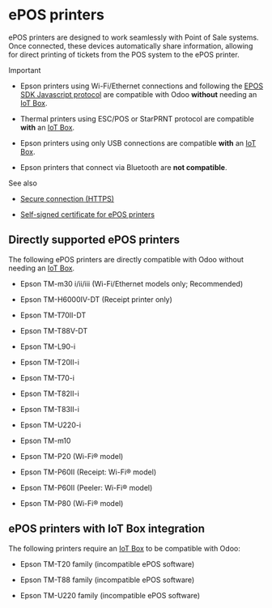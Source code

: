 # ePOS printers

ePOS printers are designed to work seamlessly with Point of Sale systems. Once
connected, these devices automatically share information, allowing for direct
printing of tickets from the POS system to the ePOS printer.

Important

  * Epson printers using Wi-Fi/Ethernet connections and following the [EPOS SDK Javascript protocol](https://download4.epson.biz/sec_pubs/pos/reference_en/technology/epson_epos_sdk.html) are compatible with Odoo **without** needing an [IoT Box](../../../general/iot/devices/printer.html).

  * Thermal printers using ESC/POS or StarPRNT protocol are compatible **with** an [IoT Box](../../../general/iot/devices/printer.html).

  * Epson printers using only USB connections are compatible **with** an [IoT Box](../../../general/iot/devices/printer.html).

  * Epson printers that connect via Bluetooth are **not compatible**.

See also

  * [Secure connection (HTTPS)](https.html)

  * [Self-signed certificate for ePOS printers](epos_ssc.html)

## Directly supported ePOS printers

The following ePOS printers are directly compatible with Odoo without needing
an [IoT Box](../../../general/iot/devices/printer.html).

  * Epson TM-m30 i/ii/iii (Wi-Fi/Ethernet models only; Recommended)

  * Epson TM-H6000IV-DT (Receipt printer only)

  * Epson TM-T70II-DT

  * Epson TM-T88V-DT

  * Epson TM-L90-i

  * Epson TM-T20II-i

  * Epson TM-T70-i

  * Epson TM-T82II-i

  * Epson TM-T83II-i

  * Epson TM-U220-i

  * Epson TM-m10

  * Epson TM-P20 (Wi-Fi® model)

  * Epson TM-P60II (Receipt: Wi-Fi® model)

  * Epson TM-P60II (Peeler: Wi-Fi® model)

  * Epson TM-P80 (Wi-Fi® model)

## ePOS printers with IoT Box integration

The following printers require an [IoT
Box](../../../general/iot/devices/printer.html) to be compatible with Odoo:

  * Epson TM-T20 family (incompatible ePOS software)

  * Epson TM-T88 family (incompatible ePOS software)

  * Epson TM-U220 family (incompatible ePOS software)

